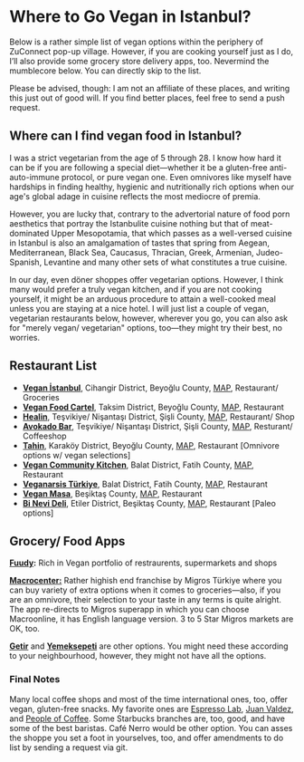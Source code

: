 # Where to Go Vegan in Istanbul?
Below is a rather simple list of vegan options within the periphery of ZuConnect pop-up village. However, if you are cooking yourself just as I do, I’ll also provide some grocery store delivery apps, too. Nevermind the mumblecore below. You can directly skip to the list. 

Please be advised, though: I am not an affiliate of these places, and writing this just out of good will. If you find better places, feel free to send a push request.

## **Where can I find** v**egan food in Istanbul?**

I was a strict vegetarian from the age of 5 through 28. I know how hard it can be if you are following a special diet—whether it be a gluten-free anti-auto-immune protocol, or pure vegan one. Even omnivores like myself have hardships in finding healthy, hygienic and nutritionally rich options when our age's global adage in cuisine reflects the most mediocre of premia.

However, you are lucky that, contrary to the advertorial nature of food porn aesthetics that portray the Istanbulite cuisine nothing but that of meat-dominated Upper Mesopotamia, that which passes as a well-versed cuisine in Istanbul is also an amalgamation of tastes that spring from Aegean, Mediterranean, Black Sea, Caucasus, Thracian, Greek, Armenian, Judeo-Spanish, Levantine and many other sets of what constitutes a true cuisine.

In our day, even döner shoppes offer vegetarian options. However, I think many would prefer a truly vegan kitchen, and if you are not cooking yourself, it might be an arduous procedure to attain a well-cooked meal unless you are staying at a nice hotel. I will just list a couple of vegan, vegetarian restaurants below, however, wherever you go, you can also ask for "merely vegan/ vegetarian" options, too—they might try their best, no worries.

## Restaurant List

 - [**Vegan İstanbul**](https://www.veganistanbul34.com/), Cihangir District, Beyoğlu County, [MAP](https://maps.app.goo.gl/Bz74WT1UX3w6KAk77), Restaurant/ Groceries
 - [**Vegan Food Cartel**](https://www.veganfoodcartel.com/),  Taksim District, Beyoğlu County, [MAP](https://maps.app.goo.gl/qTvUVnBoYEAvWmdQA), Restaurant
 - [**Healin**](https://healinfoods.com/), Teşvikiye/ Nişantaşı District, Şişli County, [MAP](https://maps.app.goo.gl/VJdhrmrdeCgp59jV9), Restaurant/ Shop
 - [**Avokado Bar**](https://www.instagram.com/avokadobar.ist/?hl=en), Teşvikiye/ Nişantaşı District, Şişli County, [MAP](https://maps.app.goo.gl/Ps2J7nUseAwsp7WA7), Resturant/ Coffeeshop
 - [**Tahin**](https://tahin.com.tr/), Karaköy District, Beyoğlu County, [MAP](https://maps.app.goo.gl/32booR75FszLdyRC8), Restaurant \[Omnivore options w/ vegan selections\]
 - [**Vegan Community Kitchen**](https://www.instagram.com/community_kitchen/?hl=en), Balat District, Fatih County, [MAP](https://maps.app.goo.gl/v9VpZkYikEcQJAxz9), Restaurant
 - [**Veganarsis Türkiye**](https://www.instagram.com/veganarsistt/), Balat District, Fatih County, [MAP](https://maps.app.goo.gl/ARrxUiEZtpnVHNrz7), Restaurant
 - [**Vegan Masa**](https://www.instagram.com/veganmasa/), Beşiktaş County, [MAP](https://maps.app.goo.gl/uL5GGo4NoPj1nVQ17), Restaurant
 - [**Bi Nevi Deli**](https://binevideli.com/), Etiler District, Beşiktaş County, [MAP](https://maps.app.goo.gl/Qwspf6Ra3mLjmg9Y6), Restaurant \[Paleo options\]
## **Grocery/ Food Apps**

[**Fuudy**](https://fuudy.co/)**:** Rich in Vegan portfolio of restraurents, supermarkets and shops

[**Macrocenter:**](https://www.macrocenter.com.tr/) Rather highish end franchise by Migros Türkiye where you can buy variety of extra options when it comes to groceries—also, if you are an omnivore, their selection to your taste in any terms is quite alright. The app re-directs to Migros superapp in which you can choose Macroonline, it has English language version. 3 to 5 Star Migros markets are OK, too.

[**Getir**](https://getir.com/) and [**Yemeksepeti**](https://www.yemeksepeti.com/) are other options. You might need these according to your neighbourhood, however, they might not have all the options.

### Final Notes

Many local coffee shops and most of the time international ones, too, offer vegan, gluten-free snacks. My favorite ones are [Espresso Lab](https://en.espressolab.com/), [Juan Valdez](https://www.juanvaldezcoffee.com.tr/), and [People of Coffee](https://www.peopleofcoffee.com.tr/). Some Starbucks branches are, too, good, and have some of the best baristas. Café Nerro would be other option. You can asses the shoppe you set a foot in yourselves, too, and offer amendments to do list by sending a request via git.
